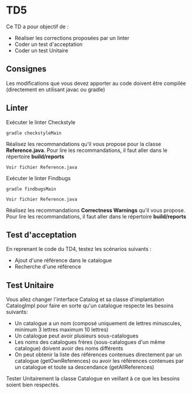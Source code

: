 # TD5

Ce TD a pour objectif de :

* Réaliser les corrections proposées par un linter
* Coder un test d'acceptation
* Coder un test Unitaire

## Consignes

Les modifications que vous devez apporter au code doivent être compilée (directement en utilisant javac ou gradle)

## Linter

Exécuter le linter Checkstyle

    gradle checkstyleMain

Réalisez les recommandations qu'il vous propose pour la classe **Reference.java**. Pour lire les recommandations, il faut aller dans le répertoire **build/reports**

    Voir fichier Reference.java

Exécuter le linter Findbugs

    gradle findbugsMain

    Voir fichier Reference.java

Réalisez les recommandations **Correctness Warnings** qu'il vous propose. Pour lire les recommandations, il faut aller dans le répertoire **build/reports**


## Test d'acceptation

En reprenant le code du TD4, testez les scénarios suivants :

* Ajout d'une référence dans le catalogue
* Recherche d'une référence

## Test Unitaire

Vous allez changer l'interface Catalog et sa classe d'implantation CatalogImpl pour faire en sorte qu'un catalogue respecte les besoins suivants:

* Un catalogue a un nom (composé uniquement de lettres minuscules, minimum 3 lettres maximum 10 lettres)
* Un catalogue peut avoir plusieurs sous-catalogues
* Les noms des catalogues frères (sous-catalogues d'un même catalogue) doivent avoir des noms différents
* On peut obtenir la liste des références contenues directement par un catalogue (getOwnReferences) ou avoir les références contenues par un catalogue et toute sa descendance (getAllReferences)  
  
Tester Unitairement la classe Catalogue en veillant à ce que les besoins soient bien respectés.
